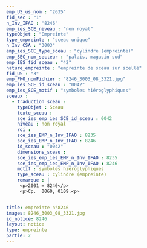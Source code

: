 ```yaml
---
emp_US_us_nom : "2635"
fid_sec : "1"
n_Inv_IFAO : "8246"
emp_ies_SCE_niveau : "non royal"
typeObjet : "Empreinte"
type_empreinte : "sceau unique"
n_Inv_CSA : "3003"
emp_ies_SCE_type_sceau : "cylindre (empreinte)"
emp_SEC_nom_secteur : "palais, magasin sud"
emp_IES_fid_sceau : "42"
nature_empreinte : "empreinte de sceau sur scellé"
fid_US : "3"
emp_PHO_nomFichier : "8246_3003_08_3321.jpg"
emp_ies_SCE_id_sceau : "0042"
emp_ies_SCE_motif : "symboles hiéroglyphiques"
sceaux :
  - traduction_sceau : 
    typeObjet : Sceau
    texte_sceau : 
    sce_ies_emp_ies_SCE_id_sceau : 0042
    niveau : non royal
    roi : 
    sce_ies_EMP_n_Inv_IFAO : 8235
    sce_ies_EMP_n_Inv_IFAO : 8246
    id_sceau : "0042"
    dimensions_sceau : 
    sce_ies_emp_ies_EMP_n_Inv_IFAO : 8235
    sce_ies_emp_ies_EMP_n_Inv_IFAO : 8246
    motif : symboles hiéroglyphiques
    type_sceau : cylindre (empreinte)
    remarque : |
     <p>2001 = 8246</p>
     <p>Cp.  0060, 0109.<p>


title: empreinte n°8246
images: 8246_3003_08_3321.jpg
id_notice: 8246
layout: notice
type: empreinte
partie: 2
---
```

